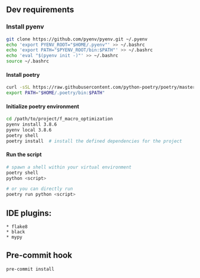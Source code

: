 ## Dev requirements

### Install pyenv
```sh
git clone https://github.com/pyenv/pyenv.git ~/.pyenv
echo 'export PYENV_ROOT="$HOME/.pyenv"' >> ~/.bashrc
echo 'export PATH="$PYENV_ROOT/bin:$PATH"' >> ~/.bashrc
echo 'eval "$(pyenv init -)"' >> ~/.bashrc
source ~/.bashrc
```

#### Install poetry
```sh
curl -sSL https://raw.githubusercontent.com/python-poetry/poetry/master/get-poetry.py | python -
export PATH="$HOME/.poetry/bin:$PATH"
```

#### Initialize poetry environment
```sh
cd /path/to/project/f_macro_optimization
pyenv install 3.8.6
pyenv local 3.8.6
poetry shell
poetry install  # install the defined dependencies for the project
```

#### Run the script
```sh
# spawn a shell within your virtual environment
poetry shell
python <script>

# or you can directly run
poetry run python <script>
```

## IDE plugins:
    * flake8
    * black
    * mypy

## Pre-commit hook
```sh
pre-commit install
```
